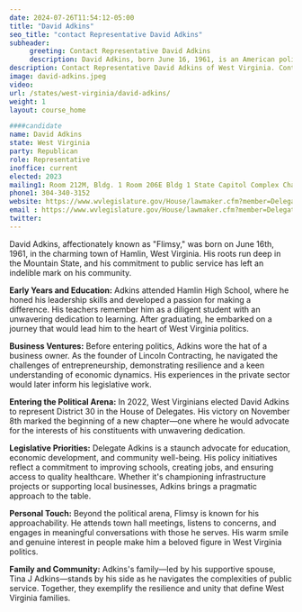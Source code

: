 ```yaml
---
date: 2024-07-26T11:54:12-05:00
title: "David Adkins"
seo_title: "contact Representative David Adkins"
subheader:
     greeting: Contact Representative David Adkins
     description: David Adkins, born June 16, 1961, is an American politician affiliated with the Republican Party. He serves in the West Virginia House of Delegates, representing District 30, and assumed office on December 1, 2022.
description: Contact Representative David Adkins of West Virginia. Contact information for David Adkins includes email address, phone number, and mailing address.
image: david-adkins.jpeg
video:
url: /states/west-virginia/david-adkins/
weight: 1
layout: course_home

####candidate
name: David Adkins
state: West Virginia
party: Republican
role: Representative
inoffice: current
elected: 2023
mailing1: Room 212M, Bldg. 1 Room 206E Bldg 1 State Capitol Complex Charleston, WV 25305
phone1: 304-340-3152
website: https://www.wvlegislature.gov/House/lawmaker.cfm?member=Delegate%20Adkins/
email : https://www.wvlegislature.gov/House/lawmaker.cfm?member=Delegate%20Adkins/
twitter:
---
```

David Adkins, affectionately known as "Flimsy," was born on June 16th, 1961, in the charming town of Hamlin, West Virginia. His roots run deep in the Mountain State, and his commitment to public service has left an indelible mark on his community.

**Early Years and Education:**
Adkins attended Hamlin High School, where he honed his leadership skills and developed a passion for making a difference. His teachers remember him as a diligent student with an unwavering dedication to learning. After graduating, he embarked on a journey that would lead him to the heart of West Virginia politics.

**Business Ventures:**
Before entering politics, Adkins wore the hat of a business owner. As the founder of Lincoln Contracting, he navigated the challenges of entrepreneurship, demonstrating resilience and a keen understanding of economic dynamics. His experiences in the private sector would later inform his legislative work.

**Entering the Political Arena:**
In 2022, West Virginians elected David Adkins to represent District 30 in the House of Delegates. His victory on November 8th marked the beginning of a new chapter—one where he would advocate for the interests of his constituents with unwavering dedication.

**Legislative Priorities:**
Delegate Adkins is a staunch advocate for education, economic development, and community well-being. His policy initiatives reflect a commitment to improving schools, creating jobs, and ensuring access to quality healthcare. Whether it's championing infrastructure projects or supporting local businesses, Adkins brings a pragmatic approach to the table.

**Personal Touch:**
Beyond the political arena, Flimsy is known for his approachability. He attends town hall meetings, listens to concerns, and engages in meaningful conversations with those he serves. His warm smile and genuine interest in people make him a beloved figure in West Virginia politics.

**Family and Community:**
Adkins's family—led by his supportive spouse, Tina J Adkins—stands by his side as he navigates the complexities of public service. Together, they exemplify the resilience and unity that define West Virginia families.
